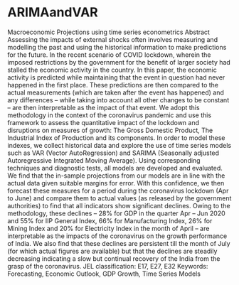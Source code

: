 # ARIMAandVAR
Macroeconomic Projections using time series econometrics
Abstract
Assessing the impacts of external shocks often involves measuring and modelling the past and using the historical information to make predictions for the future. In the recent scenario of COVID lockdown, wherein the imposed restrictions by the government for the benefit of larger society had stalled the economic activity in the country. In this paper, the economic activity is predicted while maintaining that the event in question had never happened in the first place. These predictions are then compared to the actual measurements (which are taken after the event has happened) and any differences – while taking into account all other changes to be constant – are then interpretable as the impact of that event. We adopt this methodology in the context of the coronavirus pandemic and use this framework to assess the quantitative impact of the lockdown and disruptions on measures of growth: The Gross Domestic Product, The Industrial Index of Production and its components. 
In order to model these indexes, we collect historical data and explore the use of time series models such as VAR (Vector AutoRegression) and SARIMA (Seasonally adjusted Autoregressive Integrated Moving Average). Using corresponding techniques and diagnostic tests, all models are developed and evaluated. We find that the in-sample projections from our models are in line with the actual data given suitable margins for error. With this confidence, we then forecast these measures for a period during the coronavirus lockdown (Apr to June) and compare them to actual values (as released by the government authorities) to find that all indicators show significant declines. 
Owing to the methodology, these declines – 28% for GDP in the quarter Apr – Jun 2020 and 55% for IIP General Index, 66% for Manufacturing Index, 26% for Mining Index and 20% for Electricity Index in the month of April – are interpretable as the impacts of the coronavirus on the growth performance of India. We also find that these declines are persistent till the month of July (for which actual figures are available) but that the declines are steadily decreasing indicating a slow but continual recovery of the India from the grasp of the coronavirus.
JEL classification: E17, E27, E32
Keywords: Forecasting, Economic Outlook, GDP Growth, Time Series Models
